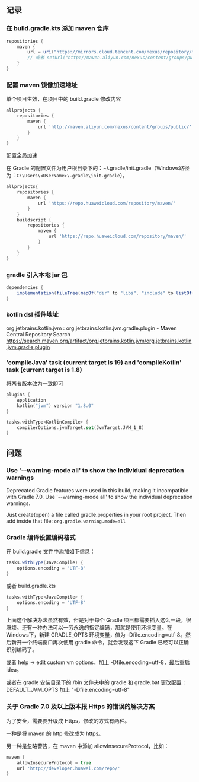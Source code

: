 ## 记录

### 在 build.gradle.kts 添加 maven 仓库

```groovy
repositories {
    maven {
        url = uri("https://mirrors.cloud.tencent.com/nexus/repository/maven-public/")
        // 或者 setUrl("http://maven.aliyun.com/nexus/content/groups/public/")
    }
}
```

### 配置 maven 镜像加速地址

单个项目生效，在项目中的 build.gradle 修改内容

```groovy
allprojects {
    repositories {
        maven {
            url 'http://maven.aliyun.com/nexus/content/groups/public/'
        }
    }
}
```

配置全局加速

在 Gradle 的配置文件为用户根目录下的：~/.gradle/init.gradle（Windows路径为：`C:\Users\<UserName>\.gradle\init.gradle`）。

```groovy
allprojects{
    repositories {
        maven {
            url 'https://repo.huaweicloud.com/repository/maven/'
        }
    }
    buildscript {
        repositories {
            maven {
                url 'https://repo.huaweicloud.com/repository/maven/'
            }
        }
    }
}
```

### gradle 引入本地 jar 包

```groovy
dependencies {
    implementation(fileTree(mapOf("dir" to "libs", "include" to listOf("*.jar"))))
}
```

### kotlin dsl 插件地址

org.jetbrains.kotlin.jvm : org.jetbrains.kotlin.jvm.gradle.plugin - Maven Central Repository Search
<https://search.maven.org/artifact/org.jetbrains.kotlin.jvm/org.jetbrains.kotlin.jvm.gradle.plugin>

### 'compileJava' task (current target is 19) and 'compileKotlin' task (current target is 1.8)

将两者版本改为一致即可

```kts
plugins {
    application
    kotlin("jvm") version "1.8.0"
}

tasks.withType<KotlinCompile> {
    compilerOptions.jvmTarget.set(JvmTarget.JVM_1_8)
}
```

## 问题

### Use '--warning-mode all' to show the individual deprecation warnings

Deprecated Gradle features were used in this build, making it incompatible with Gradle 7.0.
Use '--warning-mode all' to show the individual deprecation warnings.

Just create(open) a file called gradle.properties in your root project. Then add inside that file:
`org.gradle.warning.mode=all`

### Gradle 编译设置编码格式

在 build.gradle 文件中添加如下信息：

```groovy
tasks.withType(JavaCompile) {
    options.encoding = "UTF-8"
}
```

或者 build.gradle.kts

```kts
tasks.withType<JavaCompile> {
    options.encoding = "UTF-8"
}
```

上面这个解决办法虽然有效，但是对于每个 Gradle 项目都需要插入这么一段，很麻烦。还有一种办法可以一劳永逸的指定编码，那就是使用环境变量。在 Windows下，新建 GRADLE_OPTS 环境变量，值为 -Dfile.encoding=utf-8。然后新开一个终端窗口再次使用 gradle 命令，就会发现这下 Gradle 已经可以正确识别编码了。

或者 help -> edit custom vm options，加上 -Dfile.encoding=utf-8，最后重启 idea。

或者在 gradle 安装目录下的 /bin 文件夹中的 gradle 和 gradle.bat 更改配置：DEFAULT_JVM_OPTS 加上 "-Dfile.encoding=utf-8"

### 关于 Gradle 7.0 及以上版本报 Https 的错误的解决方案

为了安全，需要要升级成 Https，修改的方式有两种。

一种是将 maven 的 http 修改成为 https。

另一种是忽略警告，在 maven 中添加 allowInsecureProtocol，比如：

```groovy
maven {
    allowInsecureProtocol = true
    url 'http://developer.huawei.com/repo/'
}
```
